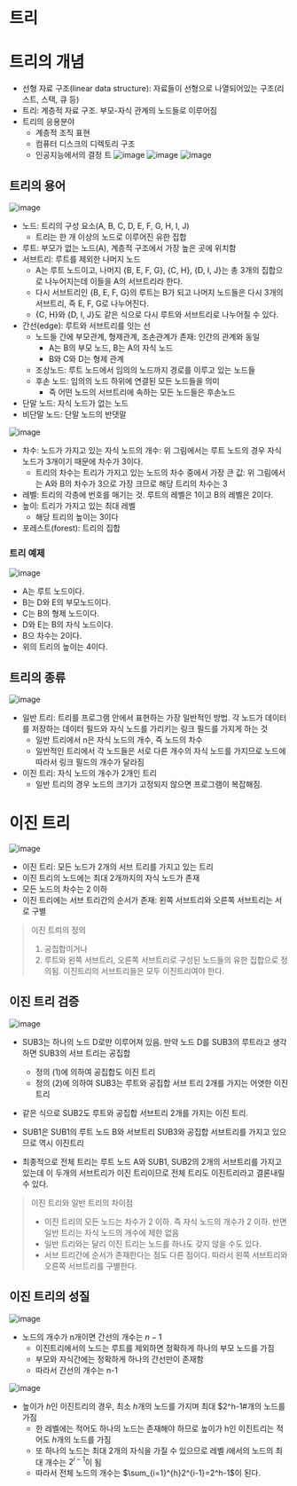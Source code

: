 # 트리

# 트리의 개념
* 선형 자료 구조(linear data structure): 자료들이 선형으로 나열되어있는 구조(리스트, 스택, 큐 등)
* 트리: 계층적 자료 구조. 부모-자식 관계의 노드들로 이루어짐
* 트리의 응용분야
    * 계층적 조직 표현
    * 컴퓨터 디스크의 디렉토리 구조
    * 인공지능에서의 결정 트
![image](https://github.com/qlkdkd/DataStructure/assets/71871927/5e801464-8867-4fa7-8cbc-83e5f4b7d072)
![image](https://github.com/qlkdkd/DataStructure/assets/71871927/b2c99792-bb2d-45a1-ac27-5ddc102e5519)
![image](https://github.com/qlkdkd/DataStructure/assets/71871927/22660573-167b-4af3-958f-a383d03f6d26)

## 트리의 용어
![image](https://github.com/qlkdkd/DataStructure/assets/71871927/5e02e524-ba0f-4b55-8d2b-f77ca4c563a6)
* 노드: 트리의 구성 요소(A, B, C, D, E, F, G, H, I, J)
    * 트리는 한 개 이상의 노드로 이루어진 유한 집합
* 루트: 부모가 없는 노드(A), 계층적 구조에서 가장 높은 곳에 위치함
* 서브트리: 루트를 제외한 나머지 노드
    * A는 루트 노드이고, 나머지 {B, E, F, G}, {C, H}, {D, I, J}는 총 3개의 집합으로 나누어지는데 이들을 A의 서브트리라 한다.
    * 다시 서브트리인 {B, E, F, G}의 루트는 B가 되고 나머지 노드들은 다시 3개의 서브트리, 즉 E, F, G로 나누어진다.
    * {C, H}와 {D, I, J}도 같은 식으로 다시 루트와 서브트리로 나누어질 수 있다.
* 간선(edge): 루트와 서브트리를 잇는 선
    * 노드들 간에 부모관계, 형제관계, 조손관계가 존재: 인간의 관계와 동일
        * A는 B의 부모 노드, B는 A의 자식 노드
        * B와 C와 D는 형제 관계
    * 조상노드: 루트 노드에서 임의의 노드까지 경로를 이루고 있는 노드들
    * 후손 노드: 임의의 노드 하위에 연결된 모든 노드들을 의미
        * 즉 어떤 노드의 서브트리에 속하는 모든 노드들은 후손노드
* 단말 노드: 자식 노드가 없는 노드
* 비단말 노드: 단말 노드의 반댓말

![image](https://github.com/qlkdkd/DataStructure/assets/71871927/4d32a3f3-50b3-4579-bfd8-fba2d8fae3ec)
* 차수: 노드가 가지고 있는 자식 노드의 개수: 위 그림에서는 루트 노드의 경우 자식 노드가 3개이기 때문에 차수가 3이다.
    * 트리의 차수는 트리가 가지고 있는 노드의 차수 중에서 가장 큰 값: 위 그림에서는 A와 B의 차수가 3으로 가장 크므로 해당 트리의 차수는 3
* 레벨: 트리의 각층에 번호를 매기는 것. 루트의 레벨은 1이고 B의 레벨은 2이다.
* 높이: 트리가 가지고 있는 최대 레벨
    * 해당 트리의 높이는 3이다
* 포레스트(forest): 트리의 집합

### 트리 예제
![image](https://github.com/qlkdkd/DataStructure/assets/71871927/1b67ccef-dfab-4832-b902-bc5301583fef)
* A는 루트 노드이다.
* B는 D와 E의 부모노드이다.
* C는 B의 형제 노드이다.
* D와 E는 B의 자식 노드이다.
* B으 차수는 2이다.
* 위의 트리의 높이는 4이다.

## 트리의 종류
![image](https://github.com/qlkdkd/DataStructure/assets/71871927/3c6591f5-3010-4610-84c7-d372aa25c8f5)
* 일반 트리: 트리를 프로그램 안에서 표현하는 가장 일반적인 방법. 각 노드가 데이터를 저장하는 데이터 필드와 자식 노드를 가리키는 링크 필드를 가지게 하는 것
    * 일반 트리에서 n은 자식 노드의 개수, 즉 노드의 차수
    * 일반적인 트리에서 각 노드들은 서로 다른 개수의 자식 노드를 가지므로 노드에 따라서 링크 필드의 개수가 달라짐
* 이진 트리: 자식 노드의 개수가 2개인 트리
    * 일반 트리의 경우 노드의 크기가 고정되지 않으면 프로그램이 복잡해짐.

# 이진 트리
![image](https://github.com/qlkdkd/DataStructure/assets/71871927/da6cc91e-0a04-45aa-96c6-3057909ba508)
* 이진 트리: 모든 노드가 2개의 서브 트리를 가지고 있는 트리
* 이진 트리의 노드에는 최대 2개까지의 자식 노드가 존재
* 모든 노드의 차수는 2 이하
* 이진 트리에는 서브 트리간의 순서가 존재: 왼쪽 서브트리와 오른쪽 서브트리는 서로 구별

> 이진 트릐의 정의
> 1. 공집합이거나
> 2. 루트와 왼쪽 서브트리, 오른쪽 서브트리로 구성된 노드들의 유한 집합으로 정의됨. 이진트리의 서브트리들은 모두 이진트리여야 한다.

## 이진 트리 검증
![image](https://github.com/qlkdkd/DataStructure/assets/71871927/0f5756f8-a35e-4eb9-a5cc-c787ce5218ad)
* SUB3는 하나의 노드 D로만 이루어져 있음. 만약 노드 D를 SUB3의 루트라고 생각하면 SUB3의 서브 트리는 공집합
   * 정의 (1)에 의하여 공집합도 이진 트리
   * 정의 (2)에 의하여 SUB3는 루트와 공집합 서브 트리 2개를 가지는 어엿한 이진 트리
* 같은 식으로 SUB2도 루트와 공집합 서브트리 2개를 가지는 이진 트리.
* SUB1은 SUB1의 루트 노드 B와 서브트리 SUB3와 공집합 서브트리를 가지고 있으므로 역시 이진트리

* 최종적으로 전체 트리는 루트 노드 A와 SUB1, SUB2의 2개의 서브트리를 가지고 있는데 이 두개의 서브트리가 이진 트리이므로 전체 트리도 이진트리라고 결론내릴 수 있다.

> 이진 트리와 일반 트리의 차이점
> * 이진 트리의 모든 노드는 차수가 2 이하. 즉 자식 노드의 개수가 2 이하. 반면 일반 트리는 자식 노드의 개수에 제한 없음
> * 일반 트리와는 달리 이진 트리는 노드를 하나도 갖지 않을 수도 있다.
> * 서브 트리간에 순서가 존재한다는 점도 다른 점이다. 따라서 왼쪽 서브트리와 오른쪽 서브트리를 구별한다.

## 이진 트리의 성질
![image](https://github.com/qlkdkd/DataStructure/assets/71871927/a1040080-e2a9-4adb-b320-6265a57a3865)

* 노드의 개수가 n개이면 간선의 개수는 $n-1$
   * 이진트리에서의 노드는 루트를 제외하면 정확하게 하나의 부모 노드를 가짐
   * 부모와 자식간에는 정확하게 하나의 간선만이 존재함
   * 따라서 간선의 개수는 n-1

 ![image](https://github.com/qlkdkd/DataStructure/assets/71871927/e755feb2-d26a-4897-bf88-abf71e3aee45)
* 높이가 $h$인 이진트리의 경우, 최소 $h$개의 노드를 가지며 최대 $2^h-1#개의 노드를 가짐
   * 한 레벨에는 적어도 하나의 노드는 존재해야 하므로 높이가 h인 이진트리는 적어도 $h$개의 노드를 가짐
   * 또 하나의 노드는 최대 2개의 자식을 가질 수 있으므로 레벨 $i$에서의 노드의 최대 개수는 $2^{i-1}$이 됨
   * 따라서 전체 노드의 개수는 $\sum_{i=1}^{h}2^{i-1}=2^h-1$이 된다.
